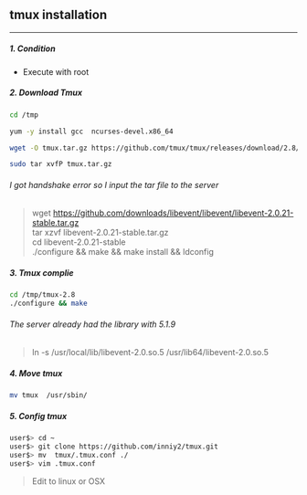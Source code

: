 ## tmux installation  
- - - -  

##### 1. Condition  
- Execute with root  


##### 2. Download Tmux
```bash
cd /tmp

yum -y install gcc  ncurses-devel.x86_64

wget -O tmux.tar.gz https://github.com/tmux/tmux/releases/download/2.8/tmux-2.8.tar.gz

sudo tar xvfP tmux.tar.gz
```


###### I got handshake error so I input the tar file to the server  
> wget https://github.com/downloads/libevent/libevent/libevent-2.0.21-stable.tar.gz  
> tar xzvf libevent-2.0.21-stable.tar.gz  
> cd libevent-2.0.21-stable  
> ./configure && make && make install && ldconfig  


##### 3. Tmux complie  
```bash
cd /tmp/tmux-2.8
./configure && make 

```


###### The server already had the library with 5.1.9  
> ln -s /usr/local/lib/libevent-2.0.so.5 /usr/lib64/libevent-2.0.so.5  



##### 4. Move tmux  
```bash
mv tmux  /usr/sbin/
```


##### 5. Config tmux  
```bash
user$> cd ~
user$> git clone https://github.com/inniy2/tmux.git
user$> mv  tmux/.tmux.conf ./
user$> vim .tmux.conf
```
> Edit to linux or OSX  

